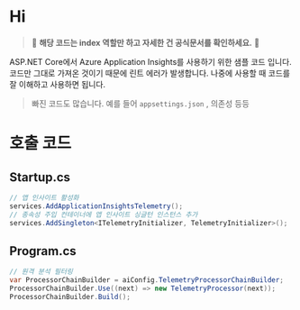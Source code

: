 # Hi

> 🚨 **해당 코드는 index 역할만 하고 자세한 건 공식문서를 확인하세요.** 🚨

ASP.NET Core에서 Azure Application Insights를 사용하기 위한 샘플 코드 입니다.
코드만 그대로 가져온 것이기 때문에 린트 에러가 발생합니다.
나중에 사용할 때 코드를 잘 이해하고 사용하면 됩니다.

> 빠진 코드도 많습니다. 예를 들어 `appsettings.json` , 의존성 등등

# 호출 코드

## Startup.cs

```c#
// 앱 인사이트 활성화
services.AddApplicationInsightsTelemetry();
// 종속성 주입 컨테이너에 앱 인사이트 싱글턴 인스턴스 추가
services.AddSingleton<ITelemetryInitializer, TelemetryInitializer>();
```

## Program.cs

```c#
// 원격 분석 필터링
var ProcessorChainBuilder = aiConfig.TelemetryProcessorChainBuilder;
ProcessorChainBuilder.Use((next) => new TelemetryProcessor(next));
ProcessorChainBuilder.Build();
```
